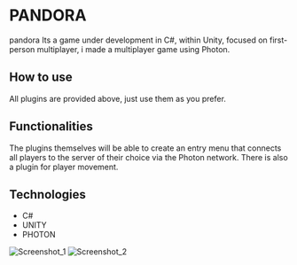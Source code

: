 # PANDORA

pandora Its a game under development in C#, within Unity, focused on first-person multiplayer, i made a multiplayer game using Photon.

## How to use

All plugins are provided above, just use them as you prefer.

## Functionalities

The plugins themselves will be able to create an entry menu that connects all players to the server of their choice via the Photon network. There is also a plugin for player movement.

## Technologies

- C#
- UNITY
- PHOTON

![Screenshot_1](https://user-images.githubusercontent.com/101426136/235821575-cebb0582-26c2-4f51-a2da-6ab14954f193.png)
![Screenshot_2](https://user-images.githubusercontent.com/101426136/235821653-dbddadb8-ae28-4073-b642-22ffa8aadeb1.png)
